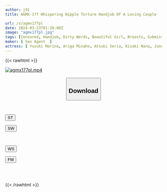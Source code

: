 ```yaml
---
author: j91
title: AGMX-177 Whispering Nipple Torture Handjob Of A Loving Couple

url: /v/agmx177pl
date: 2024-03-23T01:20:00Z
image: "agmx177pl.jpg"
tags: [Censored, Handjob, Dirty Words, Beautiful Girl, Breasts, Submissive Men	]
maker: [ Sex Agent  ]
actress: [ Yuzuki Marina, Ariga Minaho, Atsuki Seria, Kisaki Nana, Junna Mitsuki, Kisaragi Yuno, Sakura Mahiru, Mashiro Sara ]
---
```



{{< rawhtml >}}

<div class="video" data-videoid="gjY3pqgj2ZI4WJ">
    <a href="javascript:;">
        <img src="/v/agmx177pl/agmx177pl.jpg" width="WIDTH" height="HEIGHT" alt="agmx177pl.mp4" loading="lazy">
    </a>
</div>

<script type="text/javascript" src="https://j91.asia/asset/on-demand-st.js"></script>

<br>
  <link rel="stylesheet" href="https://j91.asia/asset/bs5.css">
  
  <center>
  <button class="btn btn-primary" type="button" data-bs-toggle="collapse" data-bs-target=".multi-collapse" aria-expanded="false" aria-controls="multiCollapseExample1 multiCollapseExample2"><h2>Download</h2></button></center>
</p>
<div class="row">
  <div class="col">
    <div class="collapse multi-collapse" id="multiCollapseExample1">
      <div class="card card-body">
	      	      <br>
<div class="buttons">  
<p><a href="https://streamtape.to/v/gjY3pqgj2ZI4WJ" target="_blank"><button class="btn-hover color-3"><i class="fa fa-download"></i> ST</button></a></p>
<p><a href="https://asnwish.com/qk5c7t68s85u" target="_blank"><button class="btn-hover color-2"><i class="fa fa-download"></i> SW</button></a></p></div>
    </div>
  </div>
</div>
  <div class="col">
    <div class="collapse multi-collapse" id="multiCollapseExample2">
      <div class="card card-body">
	      <br>
<div class="buttons">
<p><a href="https://wolfstream.tv/70gh6lysdo3z"><button class="btn-hover color-9"><i class="fa fa-download"></i> WS</button></a></p>
<p><a href="https://filemoon.sx/d/56i9pdu05qf7"><button class="btn-hover color-8"><i class="fa fa-download"></i> FM</button></a></p></div>
<br><br>
      </div>
    </div>
  </div>
</div>

{{< /rawhtml >}}